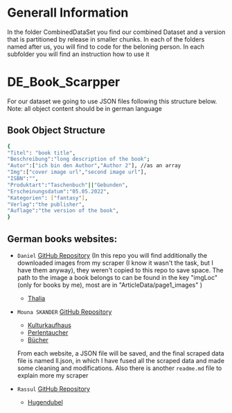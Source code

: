 # Generall Information
In the folder CombinedDataSet you find our combined Dataset and 
a version that is partitioned by release in smaller chunks.
In each of the folders named after us, you will find to code for the beloning person.
In each subfolder you will find an instruction how to use it

# DE_Book_Scarpper
For our dataset we going to use JSON files following this structure below.
Note: all object content should be in german language
## Book Object Structure
```bash
{
"Titel": "book title",
"Beschreibung":"long description of the book";
"Autor":["ich bin den Author","Author 2"], //as an array
"Img":["cover image url","second image url"],
"ISBN":"",
"Produktart":"Taschenbuch"||"Gebunden",
"Erscheinungsdatum":"05.05.2022",
"Kategorien": ["fantasy"],
"Verlag":"the publisher",
"Auflage":"the version of the book",
}
```




## German books websites:
* `Daniel`  [GitHub Repository](https://github.com/dragon-17/Book_Scraper)
   (In this repo you will find additionally the downloaded images from my scraper (I know it wasn't the task, but I have them anyway), they weren't copied to this repo to save space.
   The path to the image a book belongs to can be found in the key "imgLoc" (only for books by me), most are in "ArticleData/page1_images" )
  *  [Thalia](https://www.thalia.de/) 
* `Mouna SKANDER` [GitHub Repository](https://github.com/SkanderMouna/GermanBooksScrapersDeepLearning.git)
  *  [Kulturkaufhaus](https://www.kulturkaufhaus.de/en/start) 
  *  [Perlentaucher](https://www.perlentaucher.de/)
  *  [Bücher](https://www.buecher.de/)

  From each website, a JSON file will be saved, and the final scraped data file is named ll.json, in which I have fused all the scraped data and made some cleaning and modifications.
  Also there is another `readme.md` file to explain more my scraper
* `Rassul` [GitHub Repository]()
  *  [Hugendubel](https://www.hugendubel.de/de/) 



